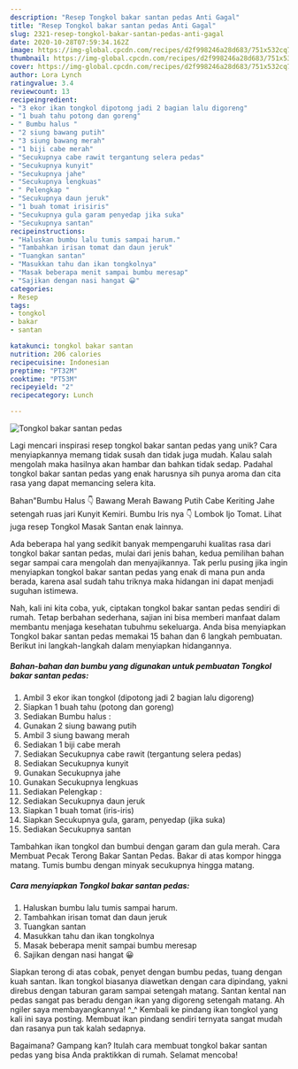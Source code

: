 ```yaml
---
description: "Resep Tongkol bakar santan pedas Anti Gagal"
title: "Resep Tongkol bakar santan pedas Anti Gagal"
slug: 2321-resep-tongkol-bakar-santan-pedas-anti-gagal
date: 2020-10-28T07:59:34.162Z
image: https://img-global.cpcdn.com/recipes/d2f998246a28d683/751x532cq70/tongkol-bakar-santan-pedas-foto-resep-utama.jpg
thumbnail: https://img-global.cpcdn.com/recipes/d2f998246a28d683/751x532cq70/tongkol-bakar-santan-pedas-foto-resep-utama.jpg
cover: https://img-global.cpcdn.com/recipes/d2f998246a28d683/751x532cq70/tongkol-bakar-santan-pedas-foto-resep-utama.jpg
author: Lora Lynch
ratingvalue: 3.4
reviewcount: 13
recipeingredient:
- "3 ekor ikan tongkol dipotong jadi 2 bagian lalu digoreng"
- "1 buah tahu potong dan goreng"
- " Bumbu halus "
- "2 siung bawang putih"
- "3 siung bawang merah"
- "1 biji cabe merah"
- "Secukupnya cabe rawit tergantung selera pedas"
- "Secukupnya kunyit"
- "Secukupnya jahe"
- "Secukupnya lengkuas"
- " Pelengkap "
- "Secukupnya daun jeruk"
- "1 buah tomat irisiris"
- "Secukupnya gula garam penyedap jika suka"
- "Secukupnya santan"
recipeinstructions:
- "Haluskan bumbu lalu tumis sampai harum."
- "Tambahkan irisan tomat dan daun jeruk"
- "Tuangkan santan"
- "Masukkan tahu dan ikan tongkolnya"
- "Masak beberapa menit sampai bumbu meresap"
- "Sajikan dengan nasi hangat 😀"
categories:
- Resep
tags:
- tongkol
- bakar
- santan

katakunci: tongkol bakar santan 
nutrition: 206 calories
recipecuisine: Indonesian
preptime: "PT32M"
cooktime: "PT53M"
recipeyield: "2"
recipecategory: Lunch

---
```



![Tongkol bakar santan pedas](https://img-global.cpcdn.com/recipes/d2f998246a28d683/751x532cq70/tongkol-bakar-santan-pedas-foto-resep-utama.jpg)

Lagi mencari inspirasi resep tongkol bakar santan pedas yang unik? Cara menyiapkannya memang tidak susah dan tidak juga mudah. Kalau salah mengolah maka hasilnya akan hambar dan bahkan tidak sedap. Padahal tongkol bakar santan pedas yang enak harusnya sih punya aroma dan cita rasa yang dapat memancing selera kita.

Bahan&#34;Bumbu Halus 👇 Bawang Merah Bawang Putih Cabe Keriting Jahe setengah ruas jari Kunyit Kemiri. Bumbu Iris nya 👇 Lombok Ijo Tomat. Lihat juga resep Tongkol Masak Santan enak lainnya.

Ada beberapa hal yang sedikit banyak mempengaruhi kualitas rasa dari tongkol bakar santan pedas, mulai dari jenis bahan, kedua pemilihan bahan segar sampai cara mengolah dan menyajikannya. Tak perlu pusing jika ingin menyiapkan tongkol bakar santan pedas yang enak di mana pun anda berada, karena asal sudah tahu triknya maka hidangan ini dapat menjadi suguhan istimewa.


Nah, kali ini kita coba, yuk, ciptakan tongkol bakar santan pedas sendiri di rumah. Tetap berbahan sederhana, sajian ini bisa memberi manfaat dalam membantu menjaga kesehatan tubuhmu sekeluarga. Anda bisa menyiapkan Tongkol bakar santan pedas memakai 15 bahan dan 6 langkah pembuatan. Berikut ini langkah-langkah dalam menyiapkan hidangannya.

<!--inarticleads1-->

##### Bahan-bahan dan bumbu yang digunakan untuk pembuatan Tongkol bakar santan pedas:

1. Ambil 3 ekor ikan tongkol (dipotong jadi 2 bagian lalu digoreng)
1. Siapkan 1 buah tahu (potong dan goreng)
1. Sediakan  Bumbu halus :
1. Gunakan 2 siung bawang putih
1. Ambil 3 siung bawang merah
1. Sediakan 1 biji cabe merah
1. Sediakan Secukupnya cabe rawit (tergantung selera pedas)
1. Sediakan Secukupnya kunyit
1. Gunakan Secukupnya jahe
1. Gunakan Secukupnya lengkuas
1. Sediakan  Pelengkap :
1. Sediakan Secukupnya daun jeruk
1. Siapkan 1 buah tomat (iris-iris)
1. Siapkan Secukupnya gula, garam, penyedap (jika suka)
1. Sediakan Secukupnya santan


Tambahkan ikan tongkol dan bumbui dengan garam dan gula merah. Cara Membuat Pecak Terong Bakar Santan Pedas. Bakar di atas kompor hingga matang. Tumis bumbu dengan minyak secukupnya hingga matang. 

<!--inarticleads2-->

##### Cara menyiapkan Tongkol bakar santan pedas:

1. Haluskan bumbu lalu tumis sampai harum.
1. Tambahkan irisan tomat dan daun jeruk
1. Tuangkan santan
1. Masukkan tahu dan ikan tongkolnya
1. Masak beberapa menit sampai bumbu meresap
1. Sajikan dengan nasi hangat 😀


Siapkan terong di atas cobak, penyet dengan bumbu pedas, tuang dengan kuah santan. Ikan tongkol biasanya diawetkan dengan cara dipindang, yakni direbus dengan taburan garam sampai setengah matang. Santan kental nan pedas sangat pas beradu dengan ikan yang digoreng setengah matang. Ah ngiler saya membayangkannya! ^_^ Kembali ke pindang ikan tongkol yang kali ini saya posting. Membuat ikan pindang sendiri ternyata sangat mudah dan rasanya pun tak kalah sedapnya. 

Bagaimana? Gampang kan? Itulah cara membuat tongkol bakar santan pedas yang bisa Anda praktikkan di rumah. Selamat mencoba!

